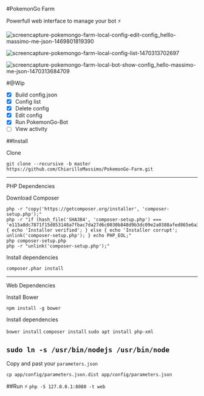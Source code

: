 
#PokemonGo Farm

Powerfull web interface to manage your bot ⚡️

![screencapture-pokemongo-farm-local-config-edit-config_helllo-massimo-me-json-1469801819390](https://cloud.githubusercontent.com/assets/5167596/17251191/f5b93ac2-55a7-11e6-9cf6-dd83c21c1ce0.png)

![screencapture-pokemongo-farm-local-config-list-1470313702697](https://cloud.githubusercontent.com/assets/5167596/17401927/bb4fd438-5a50-11e6-9a23-4413f2113b1c.png)

![screencapture-pokemongo-farm-local-bot-show-config_hello-massimo-me-json-1470313684709](https://cloud.githubusercontent.com/assets/5167596/17401928/bb512f0e-5a50-11e6-899d-4bbbeafcb223.png)

#@Wip

- [x] Build config.json
- [x] Config list
- [X] Delete config
- [X] Edit config
- [X] Run PokemonGo-Bot
- [ ] View activity

##Install 

Clone

`git clone --recursive -b master https://github.com/ChiarilloMassimo/PokemonGo-Farm.git`

----
PHP Dependencies

Download Composer

```
php -r "copy('https://getcomposer.org/installer', 'composer-setup.php');"
php -r "if (hash_file('SHA384', 'composer-setup.php') === 'e115a8dc7871f15d853148a7fbac7da27d6c0030b848d9b3dc09e2a0388afed865e6a3d6b3c0fad45c48e2b5fc1196ae') { echo 'Installer verified'; } else { echo 'Installer corrupt'; unlink('composer-setup.php'); } echo PHP_EOL;"
php composer-setup.php
php -r "unlink('composer-setup.php');"
```

Install dependencies

`composer.phar install`

---

Web Dependencies

Install Bower

`npm install -g bower`

Install dependencies

`bower install`
`composer install`
`sudo apt install php-xml` 

`sudo ln -s /usr/bin/nodejs /usr/bin/node`
---

Copy and past your `parameters.json`

`cp app/config/parameters.json.dist app/config/parameters.json`

##Run ⚡️
`php -S 127.0.0.1:8080 -t web`

